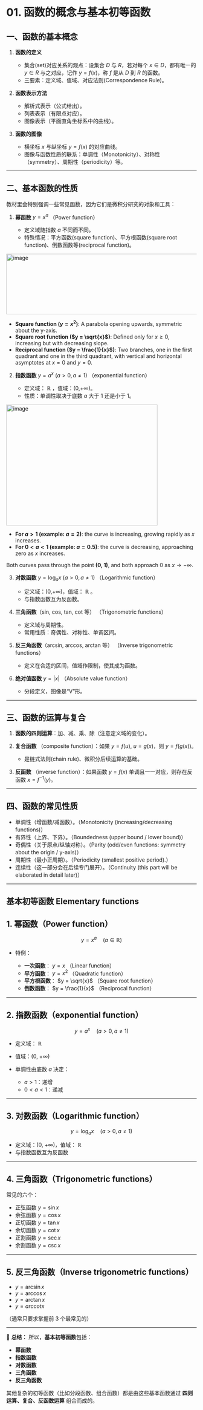 # 01. 函数的概念与基本初等函数

## 一、函数的基本概念

1. **函数的定义**

   * 集合(set)对应关系的观点：设集合 $D$ 与 $R$，若对每个 $x \in D$，都有唯一的 $y \in R$ 与之对应，记作 $y=f(x)$，称 $f$ 是从 $D$ 到 $R$ 的函数。
   * 三要素：定义域、值域、对应法则(Correspondence Rule)。

2. **函数表示方法**

   * 解析式表示（公式给出）。
   * 列表表示（有限点对应）。
   * 图像表示（平面直角坐标系中的曲线）。

3. **函数的图像**

   * 横坐标 $x$ 与纵坐标 $y=f(x)$ 的对应曲线。
   * 图像与函数性质的联系：单调性（Monotonicity）、对称性（symmetry）、周期性（periodicity）等。

---

## 二、基本函数的性质

教材里会特别强调一些常见函数，因为它们是微积分研究的对象和工具：

1. **幂函数** $y=x^a$   （Power function）

   * 定义域随指数 $a$ 不同而不同。
   * 特殊情况：平方函数(square function)、平方根函数(square root function)、倒数函数等(reciprocal function)。

<img width="520" height="160" alt="image" src="https://github.com/user-attachments/assets/afe022f9-3bbc-44a3-832c-af903e09032f" />



* **Square function ($y = x^2$)**: A parabola opening upwards, symmetric about the y-axis.
* **Square root function ($y = \sqrt{x}$)**: Defined only for $x \geq 0$, increasing but with decreasing slope.
* **Reciprocal function ($y = \frac{1}{x}$)**: Two branches, one in the first quadrant and one in the third quadrant, with vertical and horizontal asymptotes at $x=0$ and $y=0$.


2. **指数函数** $y=a^x$ $(a>0, a\neq1)$  （exponential function）

   * 定义域： $\mathbb{R}$ ，值域：(0,+∞)。
   * 性质：单调性取决于底数 $a$ 大于 1 还是小于 1。
<img width="400" height="320" alt="image" src="https://github.com/user-attachments/assets/606e0d46-2ea1-48af-b04a-91a83982d75d" />

* **For $a > 1$ (example: $a = 2$)**: the curve is increasing, growing rapidly as $x$ increases.
* **For $0 < a < 1$ (example: $a = 0.5$)**: the curve is decreasing, approaching zero as $x$ increases.

Both curves pass through the point **(0, 1)**, and both approach 0 as $x \to -\infty$.



3. **对数函数** $y=\log_a x$ $(a>0, a\neq1)$  （Logarithmic function）

   * 定义域：(0,+∞)，值域： $\mathbb{R}$ 。
   * 与指数函数互为反函数。

4. **三角函数**（sin, cos, tan, cot 等）   （Trigonometric functions）

   * 定义域与周期性。
   * 常用性质：奇偶性、对称性、单调区间。

5. **反三角函数**（arcsin, arccos, arctan 等）  （Inverse trigonometric functions）

   * 定义在合适的区间，值域作限制，使其成为函数。

6. **绝对值函数** $y=|x|$   （Absolute value function）

   * 分段定义，图像是“V”形。

---

## 三、函数的运算与复合

1. **函数的四则运算**：加、减、乘、除（注意定义域的变化）。
2. **复合函数** （composite function）：如果 $y=f(u)$, $u=g(x)$，则 $y=f(g(x))$。

   * 是链式法则(chain rule)、微积分后续运算的基础。
3. **反函数** （inverse function）：如果函数 $y=f(x)$ 单调且一一对应，则存在反函数 $x=f^{-1}(y)$。

---

## 四、函数的常见性质

* 单调性（增函数/减函数）。（Monotonicity (increasing/decreasing functions)）
* 有界性（上界、下界）。（Boundedness (upper bound / lower bound)）
* 奇偶性（关于原点/纵轴对称）。（Parity (odd/even functions: symmetry about the origin / y-axis)）
* 周期性（最小正周期）。（Periodicity (smallest positive period).）
* 连续性（这一部分会在后续专门展开）。（Continuity (this part will be elaborated in detail later)）

---

## 基本初等函数 Elementary functions

## 1. 幂函数（Power function）

$$
y = x^a \quad (a \in \mathbb{R})
$$

* 特例：

  * **一次函数**： $y = x$  （Linear function）
  * **平方函数**： $y = x^2$  （Quadratic function）
  * **平方根函数**： $y = \sqrt{x}$  （Square root function）
  * **倒数函数**： $y = \frac{1}{x}$  （Reciprocal function）

---

## 2. 指数函数（exponential function）

$$
y = a^x \quad (a>0, a \neq 1)
$$

* 定义域： $\mathbb{R}$
* 值域：(0, +∞)
* 单调性由底数 $a$ 决定：

  * $a>1$：递增
  * $0<a<1$：递减

---

## 3. 对数函数（Logarithmic function）

$$
y = \log_a x \quad (a>0, a \neq 1)
$$

* 定义域：(0, +∞)，值域： $\mathbb{R}$
* 与指数函数互为反函数

---

## 4. 三角函数（Trigonometric functions）

常见的六个：

* 正弦函数 $y=\sin x$
* 余弦函数 $y=\cos x$
* 正切函数 $y=\tan x$
* 余切函数 $y=\cot x$
* 正割函数 $y=\sec x$
* 余割函数 $y=\csc x$

---

## 5. 反三角函数（Inverse trigonometric functions）

* $y = \arcsin x$
* $y = \arccos x$
* $y = \arctan x$
* $y = arccot x$

（通常只要求掌握前 3 个最常见的）

---

📌 **总结：**
所以，**基本初等函数**包括：

* **幂函数**
* **指数函数**
* **对数函数**
* **三角函数**
* **反三角函数**

其他复杂的初等函数（比如分段函数、组合函数）都是由这些基本函数通过 **四则运算、复合、反函数运算** 组合而成的。





